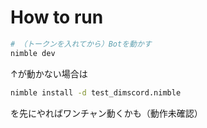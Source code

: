 # How to run

```sh
# （トークンを入れてから）Botを動かす
nimble dev
```

↑が動かない場合は
```sh
nimble install -d test_dimscord.nimble
```

を先にやればワンチャン動くかも（動作未確認）
